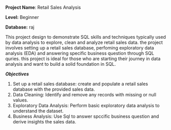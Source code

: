 **Project Name**: Retail Sales Analysis

**Level:** Beginner

**Database:** raj


This project design to demonstrate SQL skills and techniques typically used by data analysis to explore, clean and analyze retail sales data. the project involves setting up a retail sales database, perfoming exploratory data analysis (EDA) and answering specific business question through SQL quries. this project is ideal for those who are starting their journey in data analysis and want to build a solid foundation in SQL.

*****Objectives*****

1. Set up a retail sales database: create and populate a retail sales database with the provided sales data.
2. Data Cleaning: Identify and remove any records with missing or null values.
3. Exploratory Data Analysis: Perform basic exploratory data analysis to understand the dataset.
4. Business Analysis: Use Sql to answer spccific business question and derive insights the sales data.



